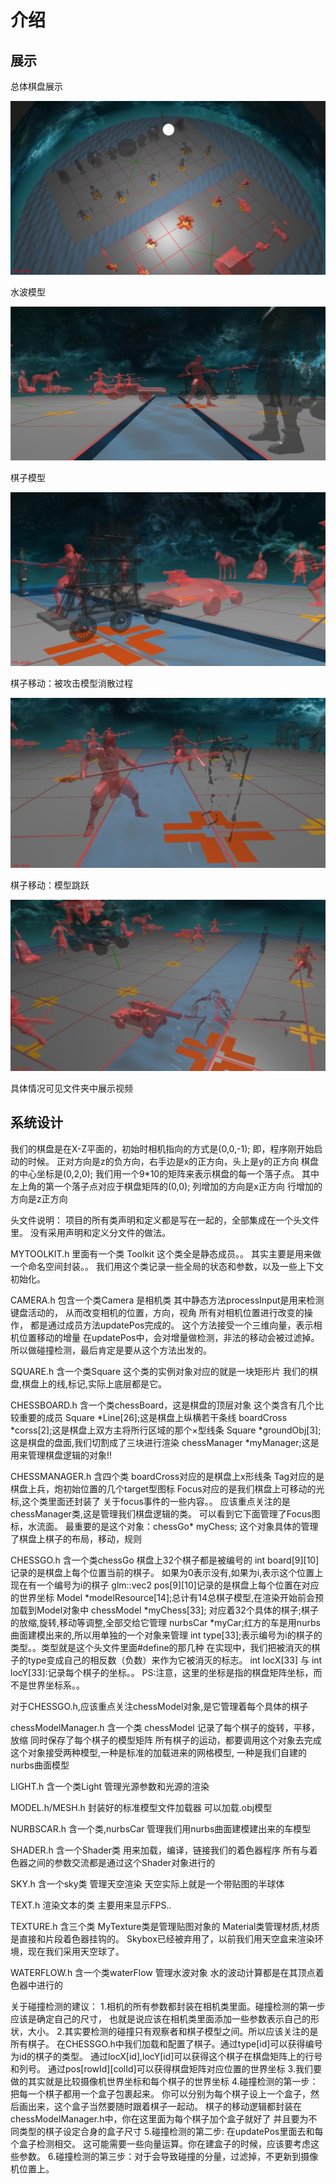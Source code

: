 # 介绍

## 展示

总体棋盘展示

![棋盘](./img/棋盘.png)

水波模型

![水波](./img/水波.png)

棋子模型

![棋子](./img/模型.png)

棋子移动：被攻击模型消散过程

![棋子](./img/模型消散.png)

棋子移动：模型跳跃

![棋子](./img/跳跃2.png)

具体情况可见文件夹中展示视频

## 系统设计

我们的棋盘是在X-Z平面的，初始时相机指向的方式是(0,0,-1);
即，程序刚开始启动的时候。
正对方向是z的负方向，右手边是x的正方向，头上是y的正方向
棋盘的中心坐标是(0,2,0);
我们用一个9*10的矩阵来表示棋盘的每一个落子点。
其中左上角的第一个落子点对应于棋盘矩阵的(0,0);
列增加的方向是x正方向
行增加的方向是z正方向

头文件说明：
项目的所有类声明和定义都是写在一起的，全部集成在一个头文件里。
没有采用声明和定义分文件的做法。


MYTOOLKIT.h
里面有一个类 Toolkit
这个类全是静态成员。。
其实主要是用来做一个命名空间封装。。
我们用这个类记录一些全局的状态和参数，以及一些上下文初始化。

CAMERA.h
包含一个类Camera
是相机类
其中静态方法processInput是用来检测键盘活动的，
从而改变相机的位置，方向，视角
所有对相机位置进行改变的操作，
都是通过成员方法updatePos完成的。
这个方法接受一个三维向量，表示相机位置移动的增量
在updatePos中，会对增量做检测，非法的移动会被过滤掉。
所以做碰撞检测，最后肯定是要从这个方法出发的。

SQUARE.h
含一个类Square
这个类的实例对象对应的就是一块矩形片
我们的棋盘,棋盘上的线,标记,实际上底层都是它。


CHESSBOARD.h
含一个类chessBoard，这是棋盘的顶层对象
这个类含有几个比较重要的成员
Square *Line[26];这是棋盘上纵横若干条线
boardCross *corss[2];这是棋盘上双方主将所行区域的那个×型线条
Square *groundObj[3];这是棋盘的盘面,我们切割成了三块进行渲染
chessManager *myManager;这是用来管理棋盘逻辑的对象!!

CHESSMANAGER.h
含四个类
boardCross对应的是棋盘上x形线条
Tag对应的是棋盘上兵，炮初始位置的几个target型图标
Focus对应的是我们棋盘上可移动的光标,这个类里面还封装了
关于focus事件的一些内容。。
应该重点关注的是chessManager类,这是管理我们棋盘逻辑的类。
可以看到它下面管理了Focus图标，水流面。
最重要的是这个对象：chessGo* myChess;
这个对象具体的管理了棋盘上棋子的布局，移动，规则

CHESSGO.h
含一个类chessGo
棋盘上32个棋子都是被编号的
int board[9][10]记录的是棋盘上每个位置当前的棋子。
如果为0表示没有,如果为i,表示这个位置上现在有一个编号为i的棋子
glm::vec2 pos[9][10]记录的是棋盘上每个位置在对应的世界坐标
Model *modelResource[14];总计有14总棋子模型,在渲染开始前会预加载到Model对象中
chessModel *myChess[33];
对应着32个具体的棋子;棋子的放缩,旋转,移动等调整,全部交给它管理
nurbsCar *myCar;红方的车是用nurbs曲面建模出来的,所以用单独的一个对象来管理
int type[33];表示编号为i的棋子的类型。。类型就是这个头文件里面#define的那几种
在实现中，我们把被消灭的棋子的type变成自己的相反数（负数）来作为它被消灭的标志。
int locX[33] 与 int locY[33]:记录每个棋子的坐标。。
PS:注意，这里的坐标是指的棋盘矩阵坐标，而不是世界坐标系。。

对于CHESSGO.h,应该重点关注chessModel对象,是它管理着每个具体的棋子


chessModelManager.h
含一个类 chessModel
记录了每个棋子的旋转，平移，放缩
同时保存了每个棋子的模型矩阵
所有棋子的运动，都要调用这个对象去完成
这个对象接受两种模型,一种是标准的加载进来的网格模型,
一种是我们自建的nurbs曲面模型

LIGHT.h
含一个类Light
管理光源参数和光源的渲染

MODEL.h/MESH.h
封装好的标准模型文件加载器
可以加载.obj模型


NURBSCAR.h
含一个类,nurbsCar
管理我们用nurbs曲面建模建出来的车模型

SHADER.h
含一个Shader类
用来加载，编译，链接我们的着色器程序
所有与着色器之间的参数交流都是通过这个Shader对象进行的

SKY.h
含一个sky类
管理天空渲染
天空实际上就是一个带贴图的半球体

TEXT.h
渲染文本的类
主要用来显示FPS..

TEXTURE.h
含三个类
MyTexture类是管理贴图对象的
Material类管理材质,材质是直接和片段着色器挂钩的。
Skybox已经被弃用了，以前我们用天空盒来渲染环境，现在我们采用天空球了。

WATERFLOW.h
含一个类waterFlow
管理水波对象
水的波动计算都是在其顶点着色器中进行的


关于碰撞检测的建议：
1.相机的所有参数都封装在相机类里面。碰撞检测的第一步应该是确定自己的尺寸，
也就是说应该在相机类里面添加一些参数表示自己的形状，大小。
2.其实要检测的碰撞只有观察者和棋子模型之间。所以应该关注的是所有棋子。
在CHESSGO.h中我们加载和配置了棋子。通过type[id]可以获得编号为id的棋子的类型。
通过locX[id],locY[id]可以获得这个棋子在棋盘矩阵上的行号和列号。
通过pos[rowId][colId]可以获得棋盘矩阵对应位置的世界坐标
3.我们要做的其实就是比较摄像机世界坐标和每个棋子的世界坐标
4.碰撞检测的第一步：把每一个棋子都用一个盒子包裹起来。
你可以分别为每个棋子设上一个盒子，然后画出来，这个盒子当然要随时跟着棋子一起动。
棋子的移动逻辑都封装在chessModelManager.h中，你在这里面为每个棋子加个盒子就好了
并且要为不同类型的棋子设定合身的盒子尺寸
5.碰撞检测的第二步: 在updatePos里面去和每个盒子检测相交。
这可能需要一些向量运算。你在建盒子的时候，应该要考虑这些参数。
6.碰撞检测的第三步：对于会导致碰撞的分量，过滤掉，不更新到摄像机位置上。



